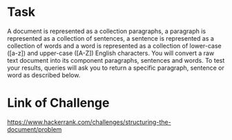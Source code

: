 # Task

A document is represented as a collection paragraphs, a paragraph is represented as a collection of sentences, a sentence is represented as a collection of words and a word is represented as a collection of lower-case ([a-z]) and upper-case ([A-Z]) English characters. You will convert a raw text document into its component paragraphs, sentences and words. To test your results, queries will ask you to return a specific paragraph, sentence or word as described below.

# Link of Challenge

https://www.hackerrank.com/challenges/structuring-the-document/problem